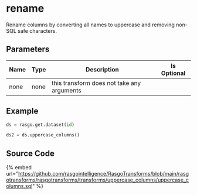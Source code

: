

# rename

Rename columns by converting all names to uppercase and removing non-SQL safe characters.


## Parameters

| Name | Type |                Description                 | Is Optional |
| ---- | ---- | ------------------------------------------ | ----------- |
| none | none | this transform does not take any arguments |             |


## Example

```python
ds = rasgo.get.dataset(id)

ds2 = ds.uppercase_columns()
```

## Source Code

{% embed url="https://github.com/rasgointelligence/RasgoTransforms/blob/main/rasgotransforms/rasgotransforms/transforms/uppercase_columns/uppercase_columns.sql" %}

